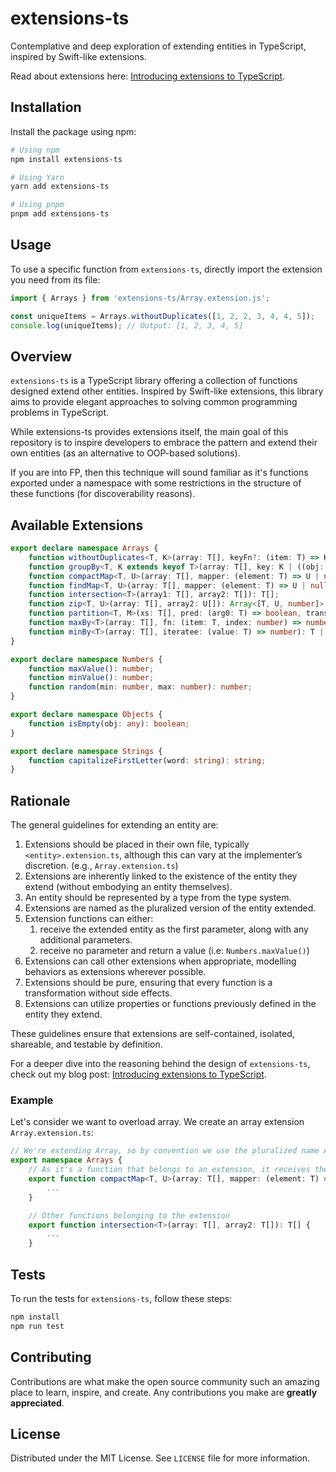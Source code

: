 # extensions-ts
Contemplative and deep exploration of extending entities in TypeScript, inspired by Swift-like extensions.

Read about extensions here: [Introducing extensions to TypeScript](https://depa-thoughts.vercel.app/extensions-typescript/).

## Installation
Install the package using npm:
```bash
# Using npm
npm install extensions-ts

# Using Yarn
yarn add extensions-ts

# Using pnpm
pnpm add extensions-ts
```

## Usage

To use a specific function from `extensions-ts`, directly import the extension you need from its file:

```ts
import { Arrays } from 'extensions-ts/Array.extension.js';

const uniqueItems = Arrays.withoutDuplicates([1, 2, 2, 3, 4, 4, 5]);
console.log(uniqueItems); // Output: [1, 2, 3, 4, 5]
```

## Overview
`extensions-ts` is a TypeScript library offering a collection of functions designed extend other entities. Inspired by Swift-like extensions, this library aims to provide elegant approaches to solving common programming problems in TypeScript.

While extensions-ts provides extensions itself, the main goal of this repository is to inspire developers to embrace the pattern and extend their own entities (as an alternative to OOP-based solutions).

If you are into FP, then this technique will sound familiar as it's functions exported under a
namespace with some restrictions in the structure of these functions (for discoverability reasons).

## Available Extensions
```ts
export declare namespace Arrays {
    function withoutDuplicates<T, K>(array: T[], keyFn?: (item: T) => K): T[];
    function groupBy<T, K extends keyof T>(array: T[], key: K | ((obj: T) => string)): Record<string, T[]>;
    function compactMap<T, U>(array: T[], mapper: (element: T) => U | null): U[];
    function findMap<T, U>(array: T[], mapper: (element: T) => U | null): U | null;
    function intersection<T>(array1: T[], array2: T[]): T[];
    function zip<T, U>(array: T[], array2: U[]): Array<[T, U, number]>;
    function partition<T, M>(xs: T[], pred: (arg0: T) => boolean, transformer: (arg0: T) => M): [M[], M[]];
    function maxBy<T>(array: T[], fn: (item: T, index: number) => number): T | undefined;
    function minBy<T>(array: T[], iteratee: (value: T) => number): T | undefined;
}

export declare namespace Numbers {
    function maxValue(): number;
    function minValue(): number;
    function random(min: number, max: number): number;
}

export declare namespace Objects {
    function isEmpty(obj: any): boolean;
}

export declare namespace Strings {
    function capitalizeFirstLetter(word: string): string;
}
```

## Rationale
The general guidelines for extending an entity are:
1. Extensions should be placed in their own file, typically `<entity>.extension.ts`, although this can vary at the implementer’s discretion. (e.g., `Array.extension.ts`)
2. Extensions are inherently linked to the existence of the entity they extend (without embodying an entity themselves).
3. An entity should be represented by a type from the type system.
4. Extensions are named as the pluralized version of the entity extended.
5. Extension functions can either:
   1. receive the extended entity as the first parameter, along with any additional parameters.
   2. receive no parameter and return a value (i.e: `Numbers.maxValue()`)
6. Extensions can call other extensions when appropriate, modelling behaviors as extensions wherever possible.
7. Extensions should be pure, ensuring that every function is a transformation without side effects.
8.  Extensions can utilize properties or functions previously defined in the entity they extend.

These guidelines ensure that extensions are self-contained, isolated, shareable, and testable by definition.

For a deeper dive into the reasoning behind the design of `extensions-ts`, check out my blog post: [Introducing extensions to TypeScript](https://depa-thoughts.vercel.app/extensions-typescript/).

### Example
Let's consider we want to overload array. We create an array extension `Array.extension.ts`:
```ts
// We're extending Array, so by convention we use the pluralized name Arrays
export namespace Arrays {
    // As it's a function that belongs to an extension, it receives the entity as it's first parameter
    export function compactMap<T, U>(array: T[], mapper: (element: T) => U | null): U[] {
        ...
    }

    // Other functions belonging to the extension
    export function intersection<T>(array: T[], array2: T[]): T[] {
        ...
    }

```

## Tests

To run the tests for `extensions-ts`, follow these steps:

```bash
npm install
npm run test
```

## Contributing

Contributions are what make the open source community such an amazing place to learn, inspire, and create. Any contributions you make are **greatly appreciated**.

## License

Distributed under the MIT License. See `LICENSE` file for more information.

